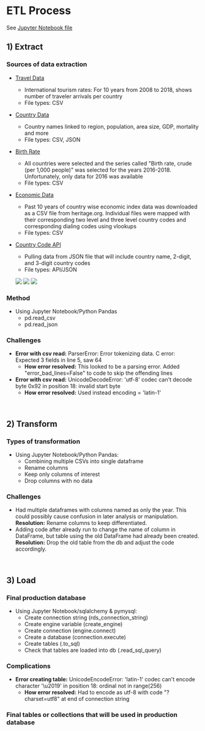 # ETL Process #

See [Jupyter Notebook file](https://github.com/hollybergen/Data_Viz_GroupProj_ETL/blob/master/Happiness_Master.ipynb)

## 1) Extract ##

### Sources of data extraction ###

* [Travel Data](https://data.worldbank.org/indicator/ST.INT.ARVL?end=2017&start=1995&year_high_desc=false)
  * International tourism rates: For 10 years from 2008 to 2018, shows number of traveler arrivals per country
  * File types: CSV
* [Country Data](https://www.kaggle.com/fernandol/countries-of-the-world)
  * Country names linked to region, population, area size, GDP, mortality and more
  * File types: CSV, JSON
* [Birth Rate](https://databank.worldbank.org/data/reports.aspx?source=gender-statistics#)
  * All countries were selected and the series called "Birth rate, crude (per 1,000 people)" was selected for the years 2016-2018. Unfortunately, only data for 2016 was available
  * File types: CSV
* [Economic Data](https://www.heritage.org/index/explore?view=by-region-country-year&u=636907699184875439)
  * Past 10 years of country wise economic index data was downloaded as a CSV file from heritage.org. Individual files were mapped with their corresponding two level and three level country codes and corresponding dialing codes using vlookups
  * File types: CSV
* [Country Code API](https://restcountries.eu/)
  * Pulling data from JSON file that will include country name, 2-digit, and 3-digit country codes
  * File types: API/JSON
  
  ![](https://encrypted-tbn0.gstatic.com/images?q=tbn:ANd9GcQnlnvI90j2xfHv-iNWtOBKwa_2xRDuaAQxOE9_Tk0HNGaIRSCf)
  ![](https://cdn.iconscout.com/icon/free/png-256/json-file-1-504451.png)
  ![](https://d12m9erqbesehq.cloudfront.net/wp-content/uploads/2016/04/30152042/event-smart-rest-api.png)
  
### Method ###
* Using Jupyter Notebook/Python Pandas
   * pd.read_csv
   * pd.read_json

### Challenges ###

* **Error with csv read:** ParserError: Error tokenizing data. C error: Expected 3 fields in line 5, saw 64  
  * **How error resolved:** This looked to be a parsing error. Added "error_bad_lines=False" to code to skip the offending lines
* **Error with csv read:** UnicodeDecodeError: 'utf-8' codec can't decode byte 0x92 in position 18: invalid start byte 
  * **How error resolved:** Used instead encoding = 'latin-1'

<br>

## 2) Transform ##

### Types of transformation ###
* Using Jupyter Notebook/Python Pandas:
  * Combining multiple CSVs into single dataframe
  * Rename columns
  * Keep only columns of interest
  * Drop columns with no data

### Challenges ###

* Had multiple dataframes with columns named as only the year. This could possibly cause confusion in later analysis or manipulation. **Resolution:** Rename columns to keep differentiated.
* Adding code after already run to change the name of column in DataFrame, but table using the old DataFrame had already been created. **Resolution:** Drop the old table from the db and adjust the code accordingly.

<br>

## 3) Load ##

### Final production database ### 

  * Using Jupyter Notebook/sqlalchemy & pymysql:
    * Create connection string (rds_connection_string)
    * Create engine variable (create_engine)
    * Create connection (engine.connect)
    * Create a database (connection.execute)
    * Create tables (.to_sql)
    * Check that tables are loaded into db (.read_sql_query)

### Complications ###

* **Error creating table:** UnicodeEncodeError: 'latin-1' codec can't encode character '\u2019' in position 18: ordinal not in range(256) 
  * **How error resolved:** Had to encode as utf-8 with code "?charset=utf8" at end of connection string

### Final tables or collections that will be used in production database ###
